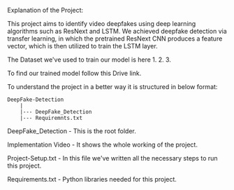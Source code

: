 Explanation of the Project:

This project aims to identify video deepfakes using deep learning algorithms such as ResNext and LSTM. We achieved deepfake detection via transfer learning, in which the pretrained ResNext CNN produces a feature vector, which is then utilized to train the LSTM layer. 

The Dataset we've used to train our model is here
1.
2.
3.

To find our trained model follow this Drive link.

To understand the project in a better way it is structured in below format:

```
DeepFake-Detection
    |
    |--- DeepFake_Detection
    |--- Requiremnts.txt
```
DeepFake_Detection - This is the root folder.

Implementation Video - It shows the whole working of the project.

Project-Setup.txt - In this file we've written all the necessary steps to run this project.

Requirements.txt - Python libraries needed for this project.
